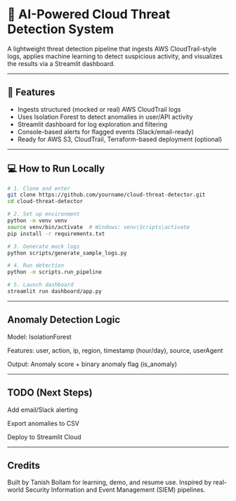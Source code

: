 # 🔐 AI-Powered Cloud Threat Detection System

A lightweight threat detection pipeline that ingests AWS CloudTrail-style logs, applies machine learning to detect suspicious activity, and visualizes the results via a Streamlit dashboard.

---

## 🚀 Features

- Ingests structured (mocked or real) AWS CloudTrail logs
- Uses Isolation Forest to detect anomalies in user/API activity
- Streamlit dashboard for log exploration and filtering
- Console-based alerts for flagged events (Slack/email-ready)
- Ready for AWS S3, CloudTrail, Terraform-based deployment (optional)

---

## 💻 How to Run Locally

```bash
# 1. Clone and enter
git clone https://github.com/yourname/cloud-threat-detector.git
cd cloud-threat-detector

# 2. Set up environment
python -m venv venv
source venv/bin/activate  # Windows: venv\Scripts\activate
pip install -r requirements.txt

# 3. Generate mock logs
python scripts/generate_sample_logs.py

# 4. Run detection
python -m scripts.run_pipeline

# 5. Launch dashboard
streamlit run dashboard/app.py
```

---

## Anomaly Detection Logic

Model: IsolationForest

Features: user, action, ip, region, timestamp (hour/day), source, userAgent

Output: Anomaly score + binary anomaly flag (is_anomaly)

---

## TODO (Next Steps)

Add email/Slack alerting

Export anomalies to CSV

Deploy to Streamlit Cloud

---

## Credits

Built by Tanish Bollam for learning, demo, and resume use.
Inspired by real-world Security Information and Event Management (SIEM) pipelines.
